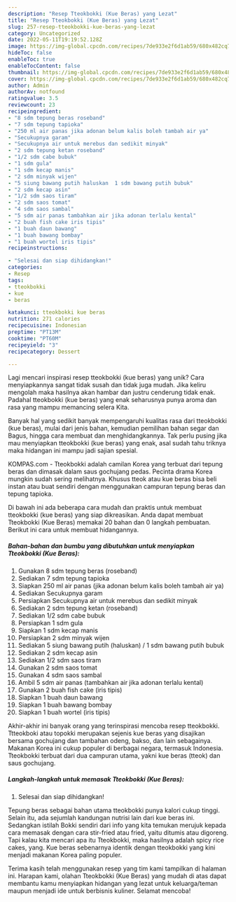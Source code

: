 ```yaml
---
description: "Resep Tteokbokki (Kue Beras) yang Lezat"
title: "Resep Tteokbokki (Kue Beras) yang Lezat"
slug: 257-resep-tteokbokki-kue-beras-yang-lezat
category: Uncategorized
date: 2022-05-11T19:19:52.128Z
image: https://img-global.cpcdn.com/recipes/7de933e2f6d1ab59/680x482cq70/tteokbokki-kue-beras-foto-resep-utama.jpg
hideToc: false
enableToc: true
enableTocContent: false
thumbnail: https://img-global.cpcdn.com/recipes/7de933e2f6d1ab59/680x482cq70/tteokbokki-kue-beras-foto-resep-utama.jpg
cover: https://img-global.cpcdn.com/recipes/7de933e2f6d1ab59/680x482cq70/tteokbokki-kue-beras-foto-resep-utama.jpg
author: Admin
authorAv: notfound
ratingvalue: 3.5
reviewcount: 23
recipeingredient:
- "8 sdm tepung beras roseband"
- "7 sdm tepung tapioka"
- "250 ml air panas jika adonan belum kalis boleh tambah air ya"
- "Secukupnya garam"
- "Secukupnya air untuk merebus dan sedikit minyak"
- "2 sdm tepung ketan roseband"
- "1/2 sdm cabe bubuk"
- "1 sdm gula"
- "1 sdm kecap manis"
- "2 sdm minyak wijen"
- "5 siung bawang putih haluskan  1 sdm bawang putih bubuk"
- "2 sdm kecap asin"
- "1/2 sdm saos tiram"
- "2 sdm saos tomat"
- "4 sdm saos sambal"
- "5 sdm air panas tambahkan air jika adonan terlalu kental"
- "2 buah fish cake iris tipis"
- "1 buah daun bawang"
- "1 buah bawang bombay"
- "1 buah wortel iris tipis"
recipeinstructions:

- "Selesai dan siap dihidangkan!"
categories:
- Resep
tags:
- tteokbokki
- kue
- beras

katakunci: tteokbokki kue beras 
nutrition: 271 calories
recipecuisine: Indonesian
preptime: "PT13M"
cooktime: "PT60M"
recipeyield: "3"
recipecategory: Dessert

---
```





Lagi mencari inspirasi resep tteokbokki (kue beras) yang unik? Cara menyiapkannya sangat tidak susah dan tidak juga mudah. Jika keliru mengolah maka hasilnya akan hambar dan justru cenderung tidak enak. Padahal tteokbokki (kue beras) yang enak seharusnya punya aroma dan rasa yang mampu memancing selera Kita.





Banyak hal yang sedikit banyak mempengaruhi kualitas rasa dari tteokbokki (kue beras), mulai dari jenis bahan, kemudian pemilihan bahan segar dan Bagus, hingga cara membuat dan menghidangkannya. Tak perlu pusing jika mau menyiapkan tteokbokki (kue beras) yang enak,      asal sudah tahu triknya maka hidangan ini mampu jadi sajian spesial.














KOMPAS.com - Tteokbokki adalah camilan Korea yang terbuat dari tepung beras dan dimasak dalam saus gochujang pedas. Pecinta drama Korea mungkin sudah sering melihatnya. Khusus tteok atau kue beras bisa beli instan atau buat sendiri dengan menggunakan campuran tepung beras dan tepung tapioka.






Di bawah ini ada beberapa cara mudah dan praktis untuk membuat tteokbokki (kue beras) yang siap dikreasikan. Anda dapat membuat Tteokbokki (Kue Beras) memakai 20 bahan dan 0 langkah pembuatan. Berikut ini cara untuk membuat hidangannya.

<!--inarticleads1-->

##### Bahan-bahan dan bumbu yang dibutuhkan untuk menyiapkan Tteokbokki (Kue Beras):

1. Gunakan 8 sdm tepung beras (roseband)
1. Sediakan 7 sdm tepung tapioka
1. Siapkan 250 ml air panas (jika adonan belum kalis boleh tambah air ya)
1. Sediakan Secukupnya garam
1. Persiapkan Secukupnya air untuk merebus dan sedikit minyak
1. Sediakan 2 sdm tepung ketan (roseband)
1. Sediakan 1/2 sdm cabe bubuk
1. Persiapkan 1 sdm gula
1. Siapkan 1 sdm kecap manis
1. Persiapkan 2 sdm minyak wijen
1. Sediakan 5 siung bawang putih (haluskan) / 1 sdm bawang putih bubuk
1. Sediakan 2 sdm kecap asin
1. Sediakan 1/2 sdm saos tiram
1. Gunakan 2 sdm saos tomat
1. Gunakan 4 sdm saos sambal
1. Ambil 5 sdm air panas (tambahkan air jika adonan terlalu kental)
1. Gunakan 2 buah fish cake (iris tipis)
1. Siapkan 1 buah daun bawang
1. Siapkan 1 buah bawang bombay
1. Siapkan 1 buah wortel (iris tipis)


Akhir-akhir ini banyak orang yang terinspirasi mencoba resep tteokbokki. Ttteokboki atau topokki merupakan sejenis kue beras yang disajikan bersama gochujang dan tambahan odeng, bakso, dan lain sebagainya. Makanan Korea ini cukup populer di berbagai negara, termasuk Indonesia. Tteokbokki terbuat dari dua campuran utama, yakni kue beras (tteok) dan saus gochujang. 

<!--inarticleads2-->

##### Langkah-langkah untuk memasak Tteokbokki (Kue Beras):


1. Selesai dan siap dihidangkan!

Tepung beras sebagai bahan utama tteokbokki punya kalori cukup tinggi. Selain itu, ada sejumlah kandungan nutrisi lain dari kue beras ini. Sedangkan istilah Bokki sendiri dari info yang kita temukan merujuk kepada cara memasak dengan cara stir-fried atau fried, yaitu ditumis atau digoreng. Tapi kalau kita mencari apa itu Tteokbokki, maka hasilnya adalah spicy rice cakes, yang. Kue beras sebenarnya identik dengan tteokbokki yang kini menjadi makanan Korea paling populer. 

Terima kasih telah menggunakan resep yang tim kami tampilkan di halaman ini. Harapan kami, olahan Tteokbokki (Kue Beras) yang mudah di atas dapat membantu kamu menyiapkan hidangan yang lezat untuk keluarga/teman maupun menjadi ide untuk berbisnis kuliner. Selamat mencoba!

